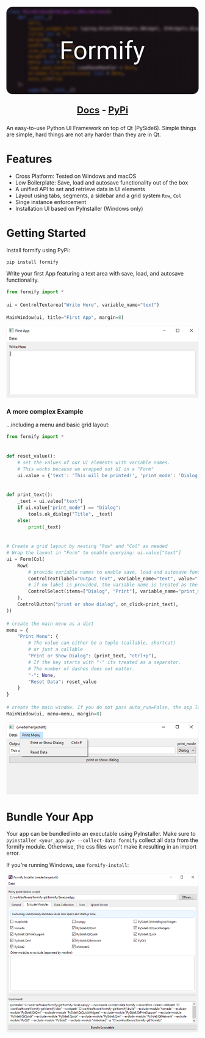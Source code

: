 <p align="center">
  <img src="https://raw.githubusercontent.com/TorbenFricke/formify/release/formify/splash.png" />
</p>

<b style="font-size: 1.5rem">
<p align="center">
    <a href="https://torbenfricke.github.io/formify/">Docs</a> - 
<a href="https://pypi.org/project/formify/">PyPi</a>
</p>
</b>

An easy-to-use Python UI Framework on top of Qt (PySide6). Simple things are simple, hard things are not any harder than they are in Qt.

# Features

- Cross Platform: Tested on Windows and macOS
- Low Boilerplate: Save, load and autosave functionality out of the box
- A unified API to set and retrieve data in UI elements
- Layout using tabs, segments, a sidebar and a grid system `Row`, `Col` 
- Singe instance enforcement
- Installation UI based on PyInstaller (Windows only)

# Getting Started

Install formify using PyPi:
```
pip install formify
```

Write your first App featuring a text area with save, load, and autosave functionality. 
```python
from formify import *

ui = ControlTextarea("Write Here", variable_name="text")

MainWindow(ui, title="First App", margin=8)
```

<p align="center">
  <img src="https://raw.githubusercontent.com/TorbenFricke/formify/release/screenshots/first-app-menu-small.png" />
</p>

### A more complex Example

...including a menu and basic grid layout:

```python
from formify import *


def reset_value():
    # set the values of our UI elements with variable names. 
    # This works because we wrapped out UI in a "Form"
    ui.value = {'text': 'This will be printed!', 'print_mode': 'Dialog'}


def print_text():
    _text = ui.value["text"]
    if ui.value["print_mode"] == "Dialog":
        tools.ok_dialog("Title", _text)
    else:
        print(_text)


# Create a grid layout by nesting "Row" and "Col" as needed
# Wrap the layout in "Form" to enable querying: ui.value["text"]
ui = Form(Col(
    Row(
        # provide variable names to enable save, load and autosave functionality as a JSON file
        ControlText(label="Output Text", variable_name="text", value="This will be printed!"),
        # if no label is provided, the variable name is treated as the name
        ControlSelect(items=["Dialog", "Print"], variable_name="print_mode"),
    ),
    ControlButton("print or show dialog", on_click=print_text),
))

# create the main menu as a dict
menu = {
    "Print Menu": {
        # The value can either be a tuple (callable, shortcut) 
        # or just a callable
        "Print or Show Dialog": (print_text, "ctrl+p"),
        # If the key starts with "-" its treated as a separator. 
        # The number of dashes does not matter.
        "-": None,
        "Reset Data": reset_value
    }
}

# create the main window. If you do not pass auto_run=False, the app launches.
MainWindow(ui, menu=menu, margin=8)
```

<p align="center">
  <img src="https://raw.githubusercontent.com/TorbenFricke/formify/release/screenshots/second-app.png" />
</p>

# Bundle Your App

Your app can be bundled into an executable using PyInstaller. Make sure to `pyinstaller <your_app.py> --collect-data formify` collect all data from the formify module. Otherwise, the css files won't make it resulting in an import error.

If you're running Windows, use `formify-install`:

<p align="center">
  <img src="https://raw.githubusercontent.com/TorbenFricke/formify/release/screenshots/formify-install.png" />
</p>